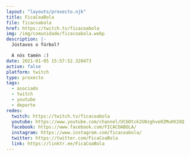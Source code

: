 ```yaml
---
layout: "layouts/proxecto.njk"
title: FicaCoaBola
file: ficacoabola
href: https://twitch.tv/ficacoabola
img: /img/comunidade/ficacoabola.webp
description: |-
  Jústavos o fúrbol?

  A nós tamén :)
date: 2021-01-05 15:57:52.320473
active: false
platform: twitch
type: proxecto
tags:
  - asociado
  - twitch
  - youtube
  - deporte
redes:
  twitch: https://twitch.tv/ficacoabola
  youtube: https://www.youtube.com/channel/UCbDtck2U0zghve0ZMuHV2dQ
  facebook: https://www.facebook.com/FICACOABOLA/
  instagram: https://www.instagram.com/ficacoabola/
  twitter: https://twitter.com/FicaCoaBola
  link: https://linktr.ee/FicaCoaBola
---
```

